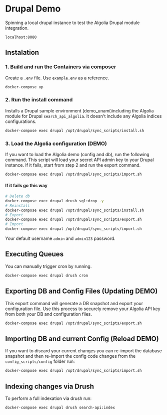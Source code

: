 # Drupal Demo
Spinning a local drupal instance to test the Algolia Drupal module integration.

`localhost:8080`

## Instalation
### 1. Build and run the Containers via composer
Create a `.env` file. Use `example.env` as a reference.
```sh
docker-compose up
```
### 2. Run the install command
Installs a Drupal sample environment (demo_unami)including the Algolia module for Drupal `search_api_algolia`. it doesn't include any Algolia indices configurations.
```sh
docker-compose exec drupal /opt/drupal/sync_scripts/install.sh
```
### 3. Load the Algolia configuration (DEMO)
If you want to load the Algolia demo (config and db), run the following command. This script will load your secret API admin key to your Drupal instance.
If it fails, start from step 2 and run the export command.

```sh
docker-compose exec drupal /opt/drupal/sync_scripts/import.sh
```
#### If it fails go this way
```sh
# Delete db
docker-compose exec drupal drush sql:drop -y
# Reinstall
docker-compose exec drupal /opt/drupal/sync_scripts/install.sh
# Export
docker-compose exec drupal /opt/drupal/sync_scripts/export.sh
# Import
docker-compose exec drupal /opt/drupal/sync_scripts/import.sh
```
Your default username `admin` and `admin123` password.
## Executing Queues
You can manually trigger cron by running.
```sh
docker-compose exec drupal drush cron
```
## Exporting DB and Config Files (Updating DEMO)
This export command will generate a DB snapshot and export your configuration file. Use this process to securely remove your Algolia API key from both your DB and configuration files.

```sh
docker-compose exec drupal /opt/drupal/sync_scripts/export.sh
```

## Importing DB and current Config (Reload DEMO)
If you want to discard your current changes you can re-import the database snapshot and then re-import the config code changes from the `config_scripts/config` folder run:
```sh
docker-compose exec drupal /opt/drupal/sync_scripts/import.sh
```

## Indexing changes via Drush
To perform a full indexation via drush run:
```sh
docker-compose exec drupal drush search-api:index
```